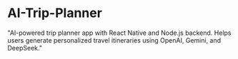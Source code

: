 # AI-Trip-Planner
"AI-powered trip planner app with React Native and Node.js backend. Helps users generate personalized travel itineraries using OpenAI, Gemini, and DeepSeek."
